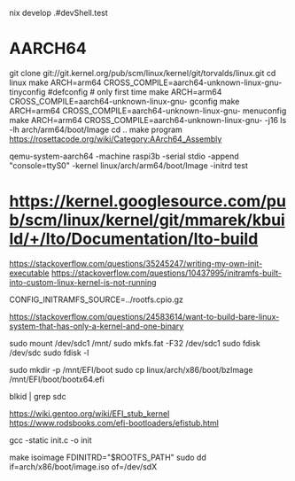 
nix develop .#devShell.test

# AARCH64

git clone git://git.kernel.org/pub/scm/linux/kernel/git/torvalds/linux.git
cd linux
make ARCH=arm64 CROSS_COMPILE=aarch64-unknown-linux-gnu- tinyconfig #defconfig # only first time
make ARCH=arm64 CROSS_COMPILE=aarch64-unknown-linux-gnu- gconfig
make ARCH=arm64 CROSS_COMPILE=aarch64-unknown-linux-gnu- menuconfig
make ARCH=arm64 CROSS_COMPILE=aarch64-unknown-linux-gnu- -j16
ls -lh arch/arm64/boot/Image
cd ..
make program
https://rosettacode.org/wiki/Category:AArch64_Assembly

qemu-system-aarch64 -machine raspi3b -serial stdio -append "console=ttyS0" -kernel linux/arch/arm64/boot/Image -initrd test

# https://kernel.googlesource.com/pub/scm/linux/kernel/git/mmarek/kbuild/+/lto/Documentation/lto-build

https://stackoverflow.com/questions/35245247/writing-my-own-init-executable
https://stackoverflow.com/questions/10437995/initramfs-built-into-custom-linux-kernel-is-not-running

CONFIG_INITRAMFS_SOURCE=../rootfs.cpio.gz

https://stackoverflow.com/questions/24583614/want-to-build-bare-linux-system-that-has-only-a-kernel-and-one-binary

sudo mount /dev/sdc1 /mnt/
sudo mkfs.fat -F32 /dev/sdc1
sudo fdisk /dev/sdc
sudo fdisk -l


sudo mkdir -p /mnt/EFI/boot
sudo cp linux/arch/x86/boot/bzImage /mnt/EFI/boot/bootx64.efi


blkid | grep sdc


https://wiki.gentoo.org/wiki/EFI_stub_kernel
https://www.rodsbooks.com/efi-bootloaders/efistub.html












gcc -static init.c -o init

make isoimage FDINITRD="$ROOTFS_PATH"
sudo dd if=arch/x86/boot/image.iso of=/dev/sdX
